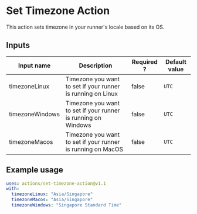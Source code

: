 # Set Timezone Action

This action sets timezone in your runner's locale based on its OS.

## Inputs

| Input name      | Description                                                   | Required ? | Default value |
| --------------- | ------------------------------------------------------------- | ---------- | ------------- |
| timezoneLinux   | Timezone you want to set if your runner is running on Linux   | false      | `UTC`         |
| timezoneWindows | Timezone you want to set if your runner is running on Windows | false      | `UTC`         |
| timezoneMacos   | Timezone you want to set if your runner is running on MacOS   | false      | `UTC`         |

## Example usage

```yaml
uses: actions/set-timezone-action@v1.1
with:
  timezoneLinux: "Asia/Singapore"
  timezoneMacos: "Asia/Singapore"
  timezoneWindows: "Singapore Standard Time"
```
